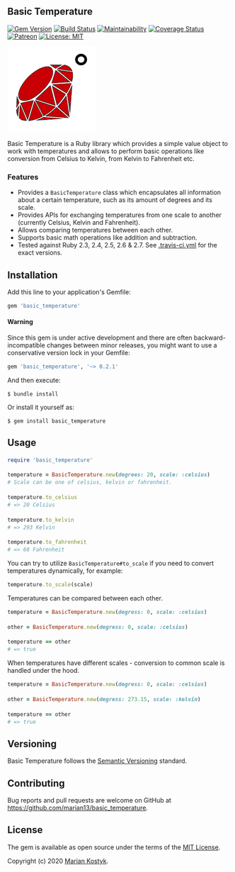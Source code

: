 ## Basic Temperature ##

[![Gem Version](https://badge.fury.io/rb/basic_temperature.svg)](https://rubygems.org/gems/basic_temperature) [![Build Status](https://travis-ci.com/marian13/basic_temperature.svg?branch=master)](https://travis-ci.com/marian13/basic_temperature) [![Maintainability](https://api.codeclimate.com/v1/badges/21dc5d50cf5de8346a3c/maintainability)](https://codeclimate.com/github/marian13/basic_temperature/maintainability) [![Coverage Status](https://coveralls.io/repos/github/marian13/basic_temperature/badge.svg)](https://coveralls.io/github/marian13/basic_temperature)
[![Patreon](https://img.shields.io/badge/patreon-donate-orange.svg)](https://www.patreon.com/user?u=31435716&fan_landing=true)
[![License: MIT](https://img.shields.io/badge/License-MIT-yellow.svg)](https://opensource.org/licenses/MIT)

![alt text](https://raw.githubusercontent.com/marian13/basic_temperature/master/logo.png)

Basic Temperature is a Ruby library which provides a simple value object to work with temperatures and allows to perform basic operations like conversion from Celsius to Kelvin, from Kelvin to Fahrenheit etc.

### Features
- Provides a `BasicTemperature` class which encapsulates all information about a certain
  temperature, such as its amount of degrees and its scale.
- Provides APIs for exchanging temperatures from one scale to another (currently Celsius, Kelvin and Fahrenheit).
- Allows comparing temperatures between each other.
- Supports basic math operations like addition and subtraction.
- Tested against Ruby 2.3, 2.4, 2.5, 2.6 & 2.7. See [.travis-ci.yml](https://github.com/marian13/basic_temperature/blob/9b13cb9909b57c51bb5dc05a8989d07a314e67d6/.travis.yml) for the exact versions.

## Installation

Add this line to your application's Gemfile:

```ruby
gem 'basic_temperature'
```

#### Warning

Since this gem is under active development and there are often backward-incompatible changes between minor releases, you might want to use a conservative version lock in your Gemfile:

```ruby
gem 'basic_temperature', '~> 0.2.1'
```

And then execute:

    $ bundle install

Or install it yourself as:

    $ gem install basic_temperature

## Usage

```ruby
require 'basic_temperature'

temperature = BasicTemperature.new(degrees: 20, scale: :celsius)
# Scale can be one of celsius, kelvin or fahrenheit.

temperature.to_celsius
# => 20 Celsius

temperature.to_kelvin
# => 293 Kelvin

temperature.to_fahrenheit
# => 68 Fahrenheit
```

You can try to utilize `BasicTemperature#to_scale` if you need to convert temperatures dynamically, for example:

```ruby
temperature.to_scale(scale)
```

Temperatures can be compared between each other.

```ruby
temperature = BasicTemperature.new(degress: 0, scale: :celsius)

other = BasicTemperature.new(degress: 0, scale: :celsius)

temperature == other
# => true
```

When temperatures have different scales - conversion to common scale is handled under the hood.
```ruby
temperature = BasicTemperature.new(degress: 0, scale: :celsius)

other = BasicTemperature.new(degress: 273.15, scale: :kelvin)

temperature == other
# => true
```

## Versioning
Basic Temperature follows the [Semantic Versioning](https://semver.org/) standard.

## Contributing

Bug reports and pull requests are welcome on GitHub at https://github.com/marian13/basic_temperature.

## License

The gem is available as open source under the terms of the [MIT License](https://opensource.org/licenses/MIT).

Copyright (c) 2020 [Marian Kostyk](http://mariankostyk.com).
